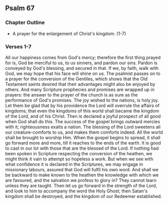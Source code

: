 ## Psalm 67

### Chapter Outline

- A prayer for the enlargement of Christ's kingdom. (1-7)

### Verses 1-7

All our happiness comes from God's mercy; therefore the first thing prayed for is, God be merciful to us, to us sinners, and pardon our sins. Pardon is conveyed by God's blessing, and secured in that. If we, by faith, walk with God, we may hope that his face will shine on us. The psalmist passes on to a prayer for the conversion of the Gentiles, which shows that the Old Testament saints desired that their advantages might also be enjoyed by others. And many Scripture prophecies and promises are wrapped up in prayers: the answer to the prayer of the church is as sure as the performance of God's promises. The joy wished to the nations, is holy joy. Let them be glad that by his providence the Lord will overrule the affairs of kingdoms; that even the kingdoms of this world shall became the kingdom of the Lord, and of his Christ. Then is declared a joyful prospect of all good when God shall do this. The success of the gospel brings outward mercies with it; righteousness exalts a nation. The blessing of the Lord sweetens all our creature-comforts to us, and makes them comforts indeed. All the world shall be brought to worship Him. When the gospel begins to spread, it shall go forward more and more, till it reaches to the ends of the earth. It is good to cast in our lot with those that are the blessed of the Lord. If nothing had been spoken in Scripture respecting the conversion of the heathen, we might think it vain to attempt so hopeless a work. But when we see with what confidence it is declared in the Scriptures, we may engage in missionary labours, assured that God will fulfil his own word. And shall we be backward to make known to the heathen the knowledge with which we are favoured, and the salvation we profess to glory in? They cannot learn unless they are taught. Then let us go forward in the strength of the Lord, and look to him to accompany the word the Holy Ghost; then Satan's kingdom shall be destroyed, and the kingdom of our Redeemer established.


